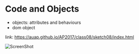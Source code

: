 # Code and Objects

- objects: attributes and behaviours
- dom object

link: https://auap.github.io/AP2017/class08/sketch08/index.html

![ScreenShot](https://cdn.rawgit.com/AUAP/AP2017/7d619493/class08/Screen%20Shot%202017-03-15%20at%206.35.13%20PM.png)
